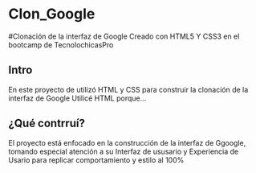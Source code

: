 # Clon_Google
#Clonación de la interfaz de Google
Creado con HTML5 Y CSS3 en el bootcamp de TecnolochicasPro

## Intro
En este proyecto de utilizó HTML y CSS para construir la clonación de la interfaz de Google
Utilicé HTML porque...

## ¿Qué contrruí?
El proyecto está enfocado en la construcción de la interfaz de Ggoogle, tomando especial atención a su Interfaz de ususario y Experiencia de Usario para replicar comportamiento y estilo al 100%

